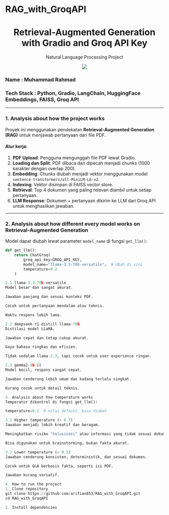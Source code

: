 # RAG_with_GroqAPI
<h1 align="center">Retrieval-Augmented Generation with Gradio and Groq API Key</h1>
<p align="center">Natural Language Processing Project</p>

<div align="center">

<img src="https://img.shields.io/badge/python-3670A0?style=for-the-badge&logo=python&logoColor=ffdd54">

</div>

### Name : Muhammad Rahmad
### Tech Stack : Python, Gradio, LangChain, HuggingFace Embeddings, FAISS, Groq API

---

### 1. Analysis about how the project works

Proyek ini menggunakan pendekatan **Retrieval-Augmented Generation (RAG)** untuk menjawab pertanyaan dari file PDF.

#### Alur kerja:
1. **PDF Upload**: Pengguna mengunggah file PDF lewat Gradio.
2. **Loading dan Split**: PDF dibaca dan dipecah menjadi chunks (1000 karakter dengan overlap 200).
3. **Embedding**: Chunks diubah menjadi vektor menggunakan model `sentence-transformers/all-MiniLM-L6-v2`.
4. **Indexing**: Vektor disimpan di FAISS vector store.
5. **Retrieval**: Top 4 dokumen yang paling relevan diambil untuk setiap pertanyaan.
6. **LLM Response**: Dokumen + pertanyaan dikirim ke LLM dari Groq API untuk menghasilkan jawaban.

---

### 2. Analysis about how different every model works on Retrieval-Augmented Generation

Model dapat diubah lewat parameter `model_name` di fungsi `get_llm()`:

```python
def get_llm():
    return ChatGroq(
        groq_api_key=GROQ_API_KEY,
        model_name="llama-3.3-70b-versatile",  # Ubah di sini
        temperature=0.2
    )

2.1 llama-3.3-70b-versatile
Model besar dan sangat akurat.

Jawaban panjang dan sesuai konteks PDF.

Cocok untuk pertanyaan mendalam atau teknis.

Waktu respons lebih lama.

2.2 deepseek-r1-distill-llama-70b
Distilasi model LLaMA.

Jawaban cepat dan tetap cukup akurat.

Gaya bahasa ringkas dan efisien.

Tidak sedalam llama-3.3, tapi cocok untuk user experience ringan.

2.3 gemma2-9b-it
Model kecil, respons sangat cepat.

Jawaban cenderung lebih umum dan kadang terlalu singkat.

Kurang cocok untuk detail teknis.

3. Analysis about how temperature works
Temperatur dikontrol di fungsi get_llm():

temperature=0.2  # nilai default, bisa diubah

3.1 Higher temperature (> 0.7)
Jawaban menjadi lebih kreatif dan beragam.

Meningkatkan risiko "halusinasi" atau informasi yang tidak sesuai dokumen.

Bisa digunakan untuk brainstorming, bukan fakta akurat.

3.2 Lower temperature (< 0.3)
Jawaban cenderung konsisten, deterministik, dan sesuai dokumen.

Cocok untuk Q&A berbasis fakta, seperti isi PDF.

Jawaban kurang variatif.

4. How to run the project
1. Clone repository
git clone https://github.com/arifian853/RAG_with_GroqAPI.git
cd RAG_with_GroqAPI

2. Install dependencies
